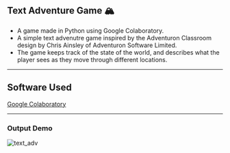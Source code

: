 ## Text Adventure Game 🏔️

* A game made in Python using Google Colaboratory.
* A simple text advenutre game inspired by the Adventuron Classroom design by Chris Ainsley of Adventuron Software Limited.
* The game keeps track of the state of the world, and describes what the player sees as they move through different locations.
<hr>

## Software Used

<a href="https://colab.research.google.com/notebooks/intro.ipynb?utm_source=scs-index">Google Colaboratory</a>
<hr>

### Output Demo
![text_adv](https://user-images.githubusercontent.com/44550746/118098155-2db10c00-b3f1-11eb-9d44-398ba1b0a1ef.JPG)
